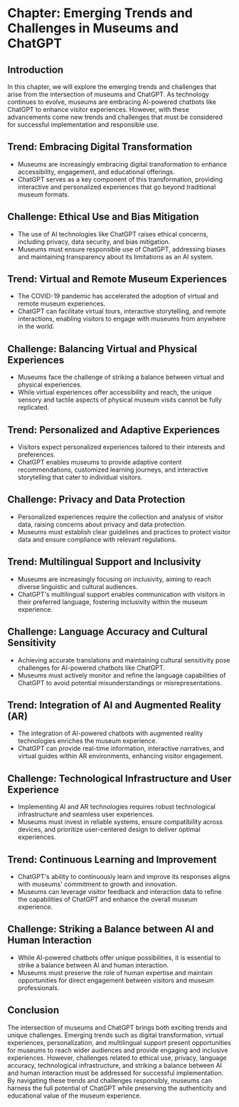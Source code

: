 Chapter: Emerging Trends and Challenges in Museums and ChatGPT
==============================================================

Introduction
------------

In this chapter, we will explore the emerging trends and challenges that arise from the intersection of museums and ChatGPT. As technology continues to evolve, museums are embracing AI-powered chatbots like ChatGPT to enhance visitor experiences. However, with these advancements come new trends and challenges that must be considered for successful implementation and responsible use.

Trend: Embracing Digital Transformation
---------------------------------------

* Museums are increasingly embracing digital transformation to enhance accessibility, engagement, and educational offerings.
* ChatGPT serves as a key component of this transformation, providing interactive and personalized experiences that go beyond traditional museum formats.

Challenge: Ethical Use and Bias Mitigation
------------------------------------------

* The use of AI technologies like ChatGPT raises ethical concerns, including privacy, data security, and bias mitigation.
* Museums must ensure responsible use of ChatGPT, addressing biases and maintaining transparency about its limitations as an AI system.

Trend: Virtual and Remote Museum Experiences
--------------------------------------------

* The COVID-19 pandemic has accelerated the adoption of virtual and remote museum experiences.
* ChatGPT can facilitate virtual tours, interactive storytelling, and remote interactions, enabling visitors to engage with museums from anywhere in the world.

Challenge: Balancing Virtual and Physical Experiences
-----------------------------------------------------

* Museums face the challenge of striking a balance between virtual and physical experiences.
* While virtual experiences offer accessibility and reach, the unique sensory and tactile aspects of physical museum visits cannot be fully replicated.

Trend: Personalized and Adaptive Experiences
--------------------------------------------

* Visitors expect personalized experiences tailored to their interests and preferences.
* ChatGPT enables museums to provide adaptive content recommendations, customized learning journeys, and interactive storytelling that cater to individual visitors.

Challenge: Privacy and Data Protection
--------------------------------------

* Personalized experiences require the collection and analysis of visitor data, raising concerns about privacy and data protection.
* Museums must establish clear guidelines and practices to protect visitor data and ensure compliance with relevant regulations.

Trend: Multilingual Support and Inclusivity
-------------------------------------------

* Museums are increasingly focusing on inclusivity, aiming to reach diverse linguistic and cultural audiences.
* ChatGPT's multilingual support enables communication with visitors in their preferred language, fostering inclusivity within the museum experience.

Challenge: Language Accuracy and Cultural Sensitivity
-----------------------------------------------------

* Achieving accurate translations and maintaining cultural sensitivity pose challenges for AI-powered chatbots like ChatGPT.
* Museums must actively monitor and refine the language capabilities of ChatGPT to avoid potential misunderstandings or misrepresentations.

Trend: Integration of AI and Augmented Reality (AR)
---------------------------------------------------

* The integration of AI-powered chatbots with augmented reality technologies enriches the museum experience.
* ChatGPT can provide real-time information, interactive narratives, and virtual guides within AR environments, enhancing visitor engagement.

Challenge: Technological Infrastructure and User Experience
-----------------------------------------------------------

* Implementing AI and AR technologies requires robust technological infrastructure and seamless user experiences.
* Museums must invest in reliable systems, ensure compatibility across devices, and prioritize user-centered design to deliver optimal experiences.

Trend: Continuous Learning and Improvement
------------------------------------------

* ChatGPT's ability to continuously learn and improve its responses aligns with museums' commitment to growth and innovation.
* Museums can leverage visitor feedback and interaction data to refine the capabilities of ChatGPT and enhance the overall museum experience.

Challenge: Striking a Balance between AI and Human Interaction
--------------------------------------------------------------

* While AI-powered chatbots offer unique possibilities, it is essential to strike a balance between AI and human interaction.
* Museums must preserve the role of human expertise and maintain opportunities for direct engagement between visitors and museum professionals.

Conclusion
----------

The intersection of museums and ChatGPT brings both exciting trends and unique challenges. Emerging trends such as digital transformation, virtual experiences, personalization, and multilingual support present opportunities for museums to reach wider audiences and provide engaging and inclusive experiences. However, challenges related to ethical use, privacy, language accuracy, technological infrastructure, and striking a balance between AI and human interaction must be addressed for successful implementation. By navigating these trends and challenges responsibly, museums can harness the full potential of ChatGPT while preserving the authenticity and educational value of the museum experience.
